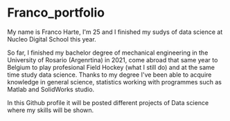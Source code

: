 # Franco_portfolio

My name is Franco Harte, I'm 25 and I finished my sudys of data science at Nucleo Digital School this year.

So far, I finished my bachelor degree of mechanical engineering in the University of Rosario (Argenrtina) in 2021, come abroad that same year to Belgium to play profesional Field Hockey (what I still do) and at the same time study data science. Thanks to my degree I've been able to acquire knowledge in general science, statistics working with programmes such as Matlab and SolidWorks studio.

In this Github profile it will be posted different projects of Data science where my skills will be shown.
